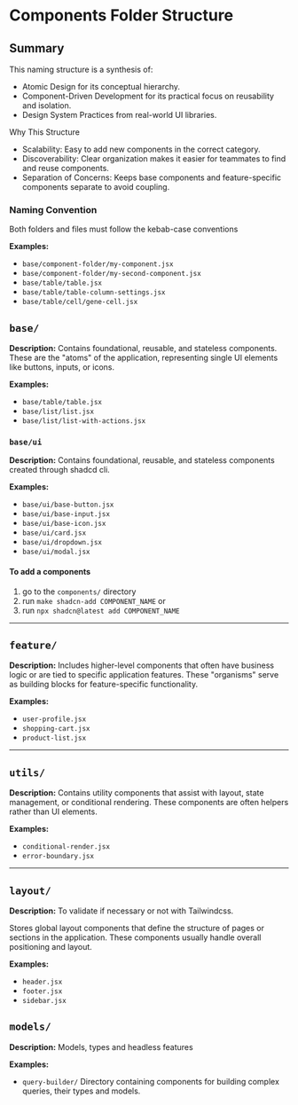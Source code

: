 # Components Folder Structure


## Summary

This naming structure is a synthesis of:

- Atomic Design for its conceptual hierarchy.
- Component-Driven Development for its practical focus on reusability and isolation.
- Design System Practices from real-world UI libraries.

Why This Structure
- Scalability: Easy to add new components in the correct category.
- Discoverability: Clear organization makes it easier for teammates to find and reuse components.
- Separation of Concerns: Keeps base components and feature-specific components separate to avoid coupling.


### Naming Convention

Both folders and files must follow the kebab-case conventions


**Examples:**
- `base/component-folder/my-component.jsx`
- `base/component-folder/my-second-component.jsx`
- `base/table/table.jsx`
- `base/table/table-column-settings.jsx`
- `base/table/cell/gene-cell.jsx`


## `base/`
**Description:**
Contains foundational, reusable, and stateless components. These are the "atoms" of the application, representing single UI elements like buttons, inputs, or icons.

**Examples:**
- `base/table/table.jsx`
- `base/list/list.jsx`
- `base/list/list-with-actions.jsx`


### `base/ui`
**Description:**
Contains foundational, reusable, and stateless components created through shadcd cli.

**Examples:**
- `base/ui/base-button.jsx`
- `base/ui/base-input.jsx`
- `base/ui/base-icon.jsx`
- `base/ui/card.jsx`
- `base/ui/dropdown.jsx`
- `base/ui/modal.jsx`

#### To add a components

1. go to the `components/` directory
2. run `make shadcn-add COMPONENT_NAME`
or 
2. run `npx shadcn@latest add COMPONENT_NAME` 

---

## `feature/`
**Description:**
Includes higher-level components that often have business logic or are tied to specific application features. These "organisms" serve as building blocks for feature-specific functionality.

**Examples:**
- `user-profile.jsx`
- `shopping-cart.jsx`
- `product-list.jsx`

---

## `utils/`
**Description:**
Contains utility components that assist with layout, state management, or conditional rendering. These components are often helpers rather than UI elements.

**Examples:**
- `conditional-render.jsx`
- `error-boundary.jsx`

---

## `layout/`
**Description:**
To validate if necessary or not with Tailwindcss.

Stores global layout components that define the structure of pages or sections in the application. These components usually handle overall positioning and layout.

**Examples:**
- `header.jsx`
- `footer.jsx`
- `sidebar.jsx`

## `models/`
**Description:**
Models, types and headless features

**Examples:**
- `query-builder/` Directory containing components for building complex queries, their types and models.
